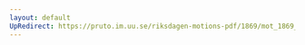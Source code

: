 ```yaml
---
layout: default
UpRedirect: https://pruto.im.uu.se/riksdagen-motions-pdf/1869/mot_1869__ak__5/mot_1869__ak__5-002.pdf
---
```

